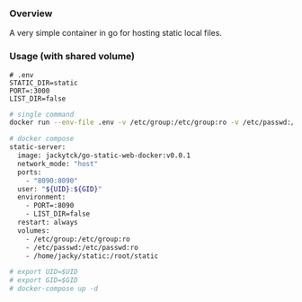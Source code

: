 ### Overview
A very simple container in go for hosting static local files.

### Usage (with shared volume)
```text
# .env
STATIC_DIR=static
PORT=:3000
LIST_DIR=false
```

```bash
# single command
docker run --env-file .env -v /etc/group:/etc/group:ro -v /etc/passwd:/etc/passwd:ro -u $( id -u $USER ):$( id -g $USER ) -v /mnt/data/static:/root/static --network host --name static-server -d jackytck/go-static-web-docker:v0.0.1
```

```bash
# docker compose
static-server:
  image: jackytck/go-static-web-docker:v0.0.1
  network_mode: "host"
  ports:
    - "8090:8090"
  user: "${UID}:${GID}"
  environment:
    - PORT=:8090
    - LIST_DIR=false
  restart: always
  volumes:
    - /etc/group:/etc/group:ro
    - /etc/passwd:/etc/passwd:ro
    - /home/jacky/static:/root/static

# export UID=$UID
# export GID=$GID
# docker-compose up -d
```
